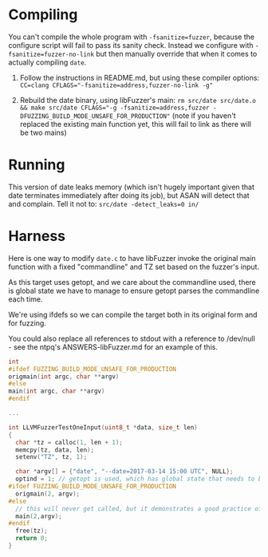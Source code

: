 # Compiling

You can't compile the whole program with `-fsanitize=fuzzer`, because the configure script will fail to pass its sanity
check. Instead we configure with `-fsanitize=fuzzer-no-link` but then manually override that when it comes to actually
compiling `date`.

1.  Follow the instructions in README.md, but using these compiler options:
    `CC=clang CFLAGS="-fsanitize=address,fuzzer-no-link -g"`

2.  Rebuild the date binary, using libFuzzer's main:
    `rm src/date src/date.o && make src/date CFLAGS="-g -fsanitize=address,fuzzer -DFUZZING_BUILD_MODE_UNSAFE_FOR_PRODUCTION"`
    (note if you haven't replaced the existing main function yet, this will fail to link as there will be two mains)

# Running

This version of date leaks memory (which isn't hugely important given that date terminates immediately after doing its
job), but ASAN will detect that and complain. Tell it not to: `src/date -detect_leaks=0 in/`

# Harness

Here is one way to modify `date.c` to have libFuzzer invoke the original main function with a fixed "commandline" and TZ
set based on the fuzzer's input.

As this target uses getopt, and we care about the commandline used, there is global state we have to manage to ensure
getopt parses the commandline each time.

We're using ifdefs so we can compile the target both in its original form and for fuzzing.

You could also replace all references to stdout with a reference to /dev/null - see the ntpq's ANSWERS-libFuzzer.md for
an example of this.

```c
int
#ifdef FUZZING_BUILD_MODE_UNSAFE_FOR_PRODUCTION
origmain(int argc, char **argv)
#else
main(int argc, char **argv)
#endif

...

int LLVMFuzzerTestOneInput(uint8_t *data, size_t len)
{
  char *tz = calloc(1, len + 1);
  memcpy(tz, data, len);
  setenv("TZ", tz, 1);

  char *argv[] = {"date", "--date=2017-03-14 15:00 UTC", NULL};
  optind = 1; // getopt is used, which has global state that needs to be reset
#ifdef FUZZING_BUILD_MODE_UNSAFE_FOR_PRODUCTION
  origmain(2, argv);
#else
  // this will never get called, but it demonstrates a good practice of keeping your fuzz harnesses building alongside the normal application
  main(2,argv);
#endif
  free(tz);
  return 0;
}
```
